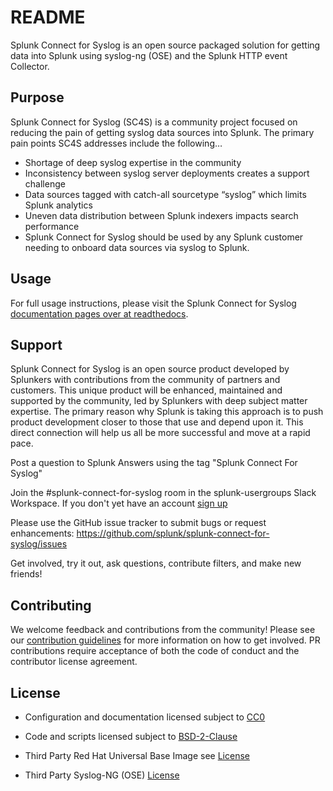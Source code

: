 # README

Splunk Connect for Syslog is an open source packaged solution for 
getting data into Splunk using syslog-ng (OSE) and the Splunk 
HTTP event Collector. 

## Purpose

Splunk Connect for Syslog (SC4S) is a community project focused on reducing the pain of getting syslog data sources into Splunk. The primary pain points SC4S addresses include the following…

* Shortage of deep syslog expertise in the community
* Inconsistency between syslog server deployments creates a support challenge
* Data sources tagged with catch-all sourcetype “syslog” which limits Splunk analytics
* Uneven data distribution between Splunk indexers impacts search performance
* Splunk Connect for Syslog should be used by any Splunk customer needing to onboard data sources via syslog to Splunk.

## Usage

For full usage instructions, please visit the Splunk Connect for Syslog [documentation pages over at readthedocs](https://splunk-connect-for-syslog.readthedocs.io/en/latest/).

## Support

Splunk Connect for Syslog is an open source product developed by Splunkers with contributions from the community of partners and customers. This unique product will be enhanced, maintained and supported by the community, led by Splunkers with deep subject matter expertise. The primary reason why Splunk is taking this approach is to push product development closer to those that use and depend upon it. This direct connection will help us all be more successful and move at a rapid pace.

Post a question to Splunk Answers using the tag "Splunk Connect For Syslog"

Join the #splunk-connect-for-syslog room in the splunk-usergroups Slack Workspace. If you don't yet have an account [sign up](https://docs.splunk.com/Documentation/Community/1.0/community/Chat)

Please use the GitHub issue tracker to submit bugs or request enhancements: https://github.com/splunk/splunk-connect-for-syslog/issues

Get involved, try it out, ask questions, contribute filters, and make new friends!

## Contributing

We welcome feedback and contributions from the community! Please see our [contribution guidelines](/docs/CONTRIBUTING.md) for more information on how to get involved. PR contributions require acceptance of both the code of conduct and the contributor license agreement.

## License

* Configuration and documentation licensed subject to [CC0](LICENSE-CC0)

* Code and scripts licensed subject to [BSD-2-Clause](LICENSE-BSD2) 

* Third Party Red Hat Universal Base Image see [License](https://www.redhat.com/licenses/EULA_Red_Hat_Universal_Base_Image_English_20190422.pdf)

* Third Party Syslog-NG (OSE) [License](https://github.com/balabit/syslog-ng)

